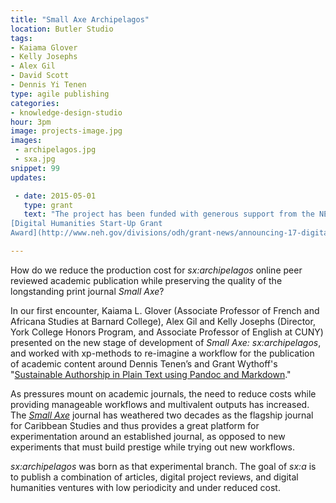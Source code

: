 ```yaml
---
title: "Small Axe Archipelagos"
location: Butler Studio
tags:
- Kaiama Glover
- Kelly Josephs
- Alex Gil
- David Scott
- Dennis Yi Tenen
type: agile publishing
categories:
- knowledge-design-studio
hour: 3pm
image: projects-image.jpg
images:
 - archipelagos.jpg
 - sxa.jpg
snippet: 99
updates:

 - date: 2015-05-01
   type: grant
   text: "The project has been funded with generous support from the NEH
[Digital Humanities Start-Up Grant
Award](http://www.neh.gov/divisions/odh/grant-news/announcing-17-digital-humanities-start-grant-awards-march-2015)."

---
```


How do we reduce the production cost for *sx:archipelagos* online peer reviewed
academic publication while preserving the quality of the longstanding print
journal *Small Axe*?

In our first encounter, Kaiama L. Glover (Associate Professor of French and
Africana Studies at Barnard College), Alex Gil and Kelly Josephs (Director,
York College Honors Program, and Associate Professor of English at CUNY)
presented on the new stage of development of *Small Axe: sx:archipelagos*, and
worked with xp-methods to re-imagine a workflow for the publication of academic
content around Dennis Tenen’s and Grant Wythoff's "[Sustainable Authorship in
Plain Text using Pandoc and
Markdown](http://programminghistorian.org/lessons/sustainable-authorship-in-plain-text-using-pandoc-and-markdown)."

As pressures mount on academic journals, the need to reduce costs while
providing manageable workflows and multivalent outputs has increased. The
*[Small Axe](http://smallaxe.net/)* journal has weathered two decades as the
flagship journal for Caribbean Studies and thus provides a great platform for
experimentation around an established journal, as opposed to new experiments
that must build prestige while trying out new workflows.

*sx:archipelagos* was born as that experimental branch. The goal of *sx:a* is
to publish a combination of articles, digital project reviews, and digital
humanities ventures with low periodicity and under reduced cost.
